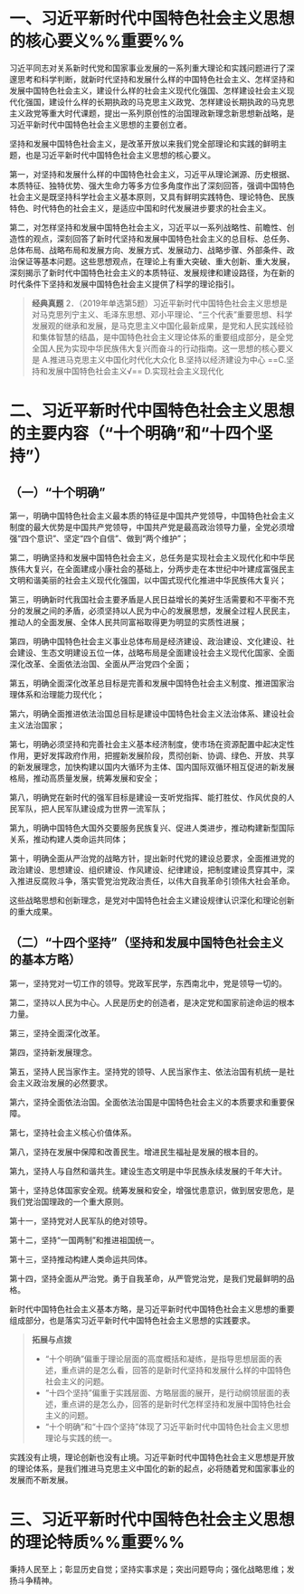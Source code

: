 # 一、习近平新时代中国特色社会主义思想的核心要义%%重要%%
习近平同志对关系新时代党和国家事业发展的一系列重大理论和实践问题进行了深邃思考和科学判断，就新时代坚持和发展什么样的中国特色社会主义、怎样坚持和发展中国特色社会主义，建设什么样的社会主义现代化强国、怎样建设社会主义现代化强国，建设什么样的长期执政的马克思主义政党、怎样建设长期执政的马克思主义政党等重大时代课题，提出一系列原创性的治国理政新理念新思想新战略，是习近平新时代中国特色社会主义思想的主要创立者。

坚持和发展中国特色社会主义，是改革开放以来我们党全部理论和实践的鲜明主题，也是习近平新时代中国特色社会主义思想的核心要义。

第一，对坚持和发展什么样的中国特色社会主义，习近平从理论渊源、历史根据、本质特征、独特优势、强大生命力等多方位多角度作出了深刻回答，强调中国特色社会主义是既坚持科学社会主义基本原则，又具有鲜明实践特色、理论特色、民族特色、时代特色的社会主义，是适应中国和时代发展进步要求的社会主义。

第二，对怎样坚持和发展中国特色社会主义，习近平以一系列战略性、前瞻性、创造性的观点，深刻回答了新时代坚持和发展中国特色社会主义的总目标、总任务、总体布局、战略布局和发展方向、发展方式、发展动力、战略步骤、外部条件、政治保证等基本问题。这些思想观点，在理论上有重大突破、重大创新、重大发展，深刻揭示了新时代中国特色社会主义的本质特征、发展规律和建设路径，为在新的时代条件下坚持和发展中国特色社会主义提供了科学的理论指引。

>**经典真题**
2．（2019年单选第5题）习近平新时代中国特色社会主义思想是对马克思列宁主义、毛泽东思想、邓小平理论、“三个代表”重要思想、科学发展观的继承和发展，是马克思主义中国化最新成果，是党和人民实践经验和集体智慧的结晶，是中国特色社会主义理论体系的重要组成部分，是全党全国人民为实现中华民族伟大复兴而奋斗的行动指南。这一思想的核心要义是
A.推进马克思主义中国化时代化大众化
B.坚持以经济建设为中心
==C.坚持和发展中国特色社会主义√==
D.实现社会主义现代化
# 二、习近平新时代中国特色社会主义思想的主要内容（“十个明确”和“十四个坚持”）
## （一）“十个明确”
第一，明确中国特色社会主义最本质的特征是中国共产党领导，中国特色社会主义制度的最大优势是中国共产党领导，中国共产党是最高政治领导力量，全党必须增强“四个意识”、坚定“四个自信”、做到“两个维护”；

第二，明确坚持和发展中国特色社会主义，总任务是实现社会主义现代化和中华民族伟大复兴，在全面建成小康社会的基础上，分两步走在本世纪中叶建成富强民主文明和谐美丽的社会主义现代化强国，以中国式现代化推进中华民族伟大复兴；

第三，明确新时代我国社会主要矛盾是人民日益增长的美好生活需要和不平衡不充分的发展之间的矛盾，必须坚持以人民为中心的发展思想，发展全过程人民民主，推动人的全面发展、全体人民共同富裕取得更为明显的实质性进展；

第四，明确中国特色社会主义事业总体布局是经济建设、政治建设、文化建设、社会建设、生态文明建设五位一体，战略布局是全面建设社会主义现代化国家、全面深化改革、全面依法治国、全面从严治党四个全面；

第五，明确全面深化改革总目标是完善和发展中国特色社会主义制度、推进国家治理体系和治理能力现代化；

第六，明确全面推进依法治国总目标是建设中国特色社会主义法治体系、建设社会主义法治国家；

第七，明确必须坚持和完善社会主义基本经济制度，使市场在资源配置中起决定性作用，更好发挥政府作用，把握新发展阶段，贯彻创新、协调、绿色、开放、共享的新发展理念，加快构建以国内大循环为主体、国内国际双循环相互促进的新发展格局，推动高质量发展，统筹发展和安全；

第八，明确党在新时代的强军目标是建设一支听党指挥、能打胜仗、作风优良的人民军队，把人民军队建设成为世界一流军队；

第九，明确中国特色大国外交要服务民族复兴、促进人类进步，推动构建新型国际关系，推动构建人类命运共同体；

第十，明确全面从严治党的战略方针，提出新时代党的建设总要求，全面推进党的政治建设、思想建设、组织建设、作风建设、纪律建设，把制度建设贯穿其中，深入推进反腐败斗争，落实管党治党政治责任，以伟大自我革命引领伟大社会革命。

这些战略思想和创新理念，是党对中国特色社会主义建设规律认识深化和理论创新的重大成果。
## （二）“十四个坚持”（坚持和发展中国特色社会主义的基本方略）
第一，坚持党对一切工作的领导。党政军民学，东西南北中，党是领导一切的。

第二，坚持以人民为中心。人民是历史的创造者，是决定党和国家前途命运的根本力量。

第三，坚持全面深化改革。

第四，坚持新发展理念。

第五，坚持人民当家作主。坚持党的领导、人民当家作主、依法治国有机统一是社会主义政治发展的必然要求。

第六，坚持全面依法治国。全面依法治国是中国特色社会主义的本质要求和重要保障。

第七，坚持社会主义核心价值体系。

第八，坚持在发展中保障和改善民生。增进民生福祉是发展的根本目的。

第九，坚持人与自然和谐共生。建设生态文明是中华民族永续发展的千年大计。

第十，坚持总体国家安全观。统筹发展和安全，增强忧患意识，做到居安思危，是我们党治国理政的一个重大原则。

第十一，坚持党对人民军队的绝对领导。

第十二，坚持“一国两制”和推进祖国统一。

第十三，坚持推动构建人类命运共同体。

第十四，坚持全面从严治党。勇于自我革命，从严管党治党，是我们党最鲜明的品格。

新时代中国特色社会主义基本方略，是习近平新时代中国特色社会主义思想的重要组成部分，也是落实习近平新时代中国特色社会主义思想的实践要求。

>**拓展与点拨**
>- “十个明确”偏重于理论层面的高度概括和凝练，是指导思想层面的表述，重点讲的是怎么看，回答的是新时代坚持和发展什么样的中国特色社会主义的问题。
>- “十四个坚持”偏重于实践层面、方略层面的展开，是行动纲领层面的表述，重点讲的是怎么办，回答的是新时代怎样坚持和发展中国特色社会主义的问题。
>- “十个明确”和“十四个坚持”体现了习近平新时代中国特色社会主义思想理论与实践的统一。

实践没有止境，理论创新也没有止境。习近平新时代中国特色社会主义思想是开放的理论体系，是我们推进马克思主义中国化的新的起点，必将随着党和国家事业的发展而不断发展。
# 三、习近平新时代中国特色社会主义思想的理论特质%%重要%%
秉持人民至上；彰显历史自觉；坚持实事求是；突出问题导向；强化战略思维；发扬斗争精神。